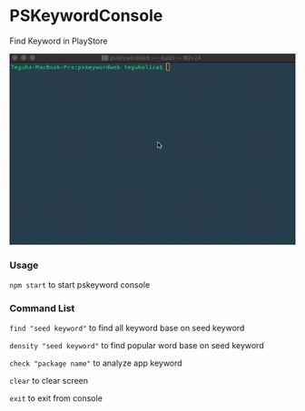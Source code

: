 # PSKeywordConsole
Find Keyword in PlayStore

![](preview.gif)

### Usage
`npm start` to start pskeyword console

### Command List
`find "seed keyword"` to find all keyword base on seed keyword

`density "seed keyword"` to find popular word base on seed keyword

`check "package name"` to analyze app keyword

`clear` to clear screen

`exit` to exit from console

